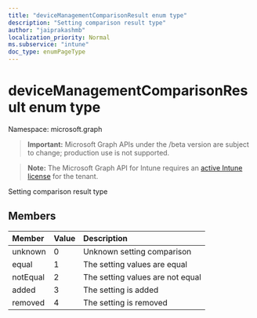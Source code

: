 ```yaml
---
title: "deviceManagementComparisonResult enum type"
description: "Setting comparison result type"
author: "jaiprakashmb"
localization_priority: Normal
ms.subservice: "intune"
doc_type: enumPageType
---
```


# deviceManagementComparisonResult enum type

Namespace: microsoft.graph

> **Important:** Microsoft Graph APIs under the /beta version are subject to change; production use is not supported.

> **Note:** The Microsoft Graph API for Intune requires an [active Intune license](https://go.microsoft.com/fwlink/?linkid=839381) for the tenant.

Setting comparison result type

## Members
|Member|Value|Description|
|:---|:---|:---|
|unknown|0|Unknown setting comparison|
|equal|1|The setting values are equal|
|notEqual|2|The setting values are not equal|
|added|3|The setting is added|
|removed|4|The setting is removed|